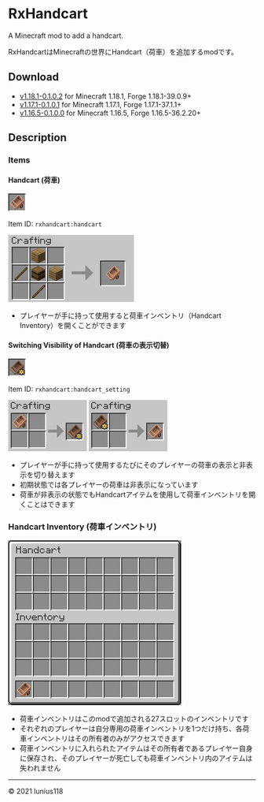 # RxHandcart

A Minecraft mod to add a handcart.

RxHandcartはMinecraftの世界にHandcart（荷車）を追加するmodです。

## Download

- [v1.18.1-0.1.0.2](https://github.com/Iunius118/RxHandcart/releases/download/v1.18.1-0.1.0.2/RxHandcart-1.18.1-0.1.0.2.jar) for Minecraft 1.18.1, Forge 1.18.1-39.0.9+
- [v1.17.1-0.1.0.1](https://github.com/Iunius118/RxHandcart/releases/download/v1.17.1-0.1.0.1/RxHandcart-1.17.1-0.1.0.1.jar) for Minecraft 1.17.1, Forge 1.17.1-37.1.1+
- [v1.16.5-0.1.0.0](https://github.com/Iunius118/RxHandcart/releases/download/v1.16.5-0.1.0.0/RxHandcart-1.16.5-0.1.0.0.jar) for Minecraft 1.16.5, Forge 1.16.5-36.2.20+

## Description

### Items

#### Handcart (荷車)

![ ](docs/media/item_handcart.png "Item: Handcart")

Item ID: `rxhandcart:handcart`

![ ](docs/media/recipe_handcart.png "Recipe: Handcart")

- プレイヤーが手に持って使用すると荷車インベントリ（Handcart Inventory）を開くことができます

#### Switching Visibility of Handcart (荷車の表示切替)

![ ](docs/media/item_handcart_setting.png "Item: Switching Visibility of Handcart")

Item ID: `rxhandcart:handcart_setting`

![ ](docs/media/recipe_handcart_setting.png "Recipe: Switching Visibility of Handcart")
![ ](docs/media/recipe_handcart_res.png "Recipe: 'Handcart' from 'Switching Visibility of Handcart'")

- プレイヤーが手に持って使用するたびにそのプレイヤーの荷車の表示と非表示を切り替えます
- 初期状態では各プレイヤーの荷車は非表示になっています
- 荷車が非表示の状態でもHandcartアイテムを使用して荷車インベントリを開くことはできます

### Handcart Inventory (荷車インベントリ)

![ ](docs/media/inventory_handcart.png "Handcart Inventory")

- 荷車インベントリはこのmodで追加される27スロットのインベントリです
- それぞれのプレイヤーは自分専用の荷車インベントリを1つだけ持ち、各荷車インベントリはその所有者のみがアクセスできます
- 荷車インベントリに入れられたアイテムはその所有者であるプレイヤー自身に保存され、そのプレイヤーが死亡しても荷車インベントリ内のアイテムは失われません

----
© 2021 Iunius118

